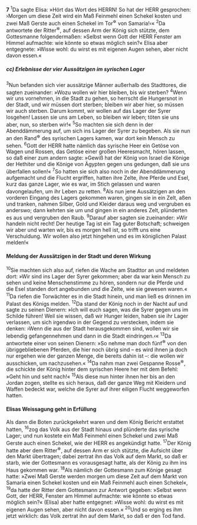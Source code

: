 __7__
<sup>1</sup>Da sagte Elisa: »Hört das Wort des HERRN! So hat der HERR gesprochen: ›Morgen um diese Zeit wird ein Maß Feinmehl einen Schekel kosten und zwei Maß Gerste auch einen Schekel im Tor<sup title="= auf dem Markt">&#x2732;</sup> von Samaria!‹«
<sup>2</sup>Da antwortete der Ritter<sup title="= Offizier oder: Adjutant">&#x2732;</sup>, auf dessen Arm der König sich stützte, dem Gottesmanne folgendermaßen: »Selbst wenn Gott der HERR Fenster am Himmel aufmachte: wie könnte so etwas möglich sein?« Elisa aber entgegnete: »Wisse wohl: du wirst es mit eigenen Augen sehen, aber nicht davon essen.«

##### cc) Erlebnisse der vier Aussätzigen im syrischen Lager

<sup>3</sup>Nun befanden sich vier aussätzige Männer außerhalb des Stadttores, die sagten zueinander: »Wozu wollen wir hier bleiben, bis wir sterben?
<sup>4</sup>Wenn wir uns vornehmen, in die Stadt zu gehen, so herrscht die Hungersnot in der Stadt, und wir müssen dort sterben; bleiben wir aber hier, so müssen wir auch sterben. Darum kommt, wir wollen auf das Lager der Syrer losgehen! Lassen sie uns am Leben, so bleiben wir leben; töten sie uns aber, nun, so sterben wir!«
<sup>5</sup>So machten sie sich denn in der Abenddämmerung auf, um sich ins Lager der Syrer zu begeben. Als sie nun an den Rand<sup title="= vorderen Eingang">&#x2732;</sup> des syrischen Lagers kamen, war dort kein Mensch zu sehen.
<sup>6</sup>Gott der HERR hatte nämlich das syrische Heer ein Getöse von Wagen und Rossen, das Getöse einer großen Heeresmacht, hören lassen, so daß einer zum andern sagte: »Gewiß hat der König von Israel die Könige der Hethiter und die Könige von Ägypten gegen uns gedungen, daß sie uns überfallen sollen!«
<sup>7</sup>So hatten sie sich also noch in der Abenddämmerung aufgemacht und die Flucht ergriffen, hatten ihre Zelte, ihre Pferde und Esel, kurz das ganze Lager, wie es war, im Stich gelassen und waren davongelaufen, um ihr Leben zu retten.
<sup>8</sup>Als nun jene Aussätzigen an den vorderen Eingang des Lagers gekommen waren, gingen sie in ein Zelt, aßen und tranken, nahmen Silber, Gold und Kleider daraus weg und vergruben es anderswo; dann kehrten sie um und gingen in ein anderes Zelt, plünderten es aus und vergruben den Raub.
<sup>9</sup>Darauf aber sagten sie zueinander: »Wir handeln nicht recht! Der heutige Tag ist ein Tag guter Botschaft; schweigen wir aber und warten wir, bis es morgen hell ist, so trifft uns eine Verschuldung. Wir wollen also jetzt hingehen und es im königlichen Palast melden!«

#### Meldung der Aussätzigen in der Stadt und deren Wirkung

<sup>10</sup>Sie machten sich also auf, riefen die Wache am Stadttor an und meldeten dort: »Wir sind ins Lager der Syrer gekommen; aber da war kein Mensch zu sehen und keine Menschenstimme zu hören, sondern nur die Pferde und die Esel standen dort angebunden und die Zelte, wie sie gewesen waren.«
<sup>11</sup>Da riefen die Torwächter es in die Stadt hinein, und man ließ es drinnen im Palast des Königs melden.
<sup>12</sup>Da stand der König noch in der Nacht auf und sagte zu seinen Dienern: »Ich will euch sagen, was die Syrer gegen uns im Schilde führen! Weil sie wissen, daß wir Hunger leiden, haben sie ihr Lager verlassen, um sich irgendwo in der Gegend zu verstecken, indem sie denken: ›Wenn die aus der Stadt herausgekommen sind, wollen wir sie lebendig gefangennehmen und dann in die Stadt eindringen.‹«
<sup>13</sup>Da antwortete einer von seinen Dienern: »So nehme man doch fünf<sup title="= einige wenige">&#x2732;</sup> von den übriggebliebenen Pferden, die hier noch übrig sind – es wird ihnen ja doch nur ergehen wie der ganzen Menge, die bereits dahin ist –: die wollen wir ausschicken, um nachzusehen.«
<sup>14</sup>Da nahm man zwei Gespanne Rosse<sup title="oder: zwei Berittene?">&#x2732;</sup>, die schickte der König hinter dem syrischen Heere her mit dem Befehl: »Geht hin und seht nach!«
<sup>15</sup>Als diese nun hinter ihnen her bis an den Jordan zogen, stellte es sich heraus, daß der ganze Weg mit Kleidern und Waffen bedeckt war, welche die Syrer auf ihrer eiligen Flucht weggeworfen hatten.

#### Elisas Weissagung geht in Erfüllung

Als dann die Boten zurückgekehrt waren und dem König Bericht erstattet hatten,
<sup>16</sup>zog das Volk aus der Stadt hinaus und plünderte das syrische Lager; und nun kostete ein Maß Feinmehl einen Schekel und zwei Maß Gerste auch einen Schekel, wie der HERR es angekündigt hatte.
<sup>17</sup>Der König hatte aber dem Ritter<sup title="vgl. V.2">&#x2732;</sup>, auf dessen Arm er sich stützte, die Aufsicht über den Markt übertragen; dabei zertrat ihn das Volk auf dem Markt, so daß er starb, wie der Gottesmann es vorausgesagt hatte, als der König zu ihm ins Haus gekommen war.
<sup>18</sup>Als nämlich der Gottesmann zum Könige gesagt hatte: »Zwei Maß Gerste werden morgen um diese Zeit auf dem Markt von Samaria einen Schekel kosten und ein Maß Feinmehl auch einen Schekel«,
<sup>19</sup>da hatte der Ritter dem Gottesmann zur Antwort gegeben: »Selbst wenn Gott, der HERR, Fenster am Himmel aufmachte: wie könnte so etwas möglich sein?« (Elisa) aber hatte entgegnet: »Wisse wohl: du wirst es mit eigenen Augen sehen, aber nicht davon essen.«
<sup>20</sup>Und so erging es ihm jetzt wirklich: das Volk zertrat ihn auf dem Markt, so daß er den Tod fand.